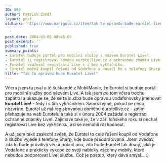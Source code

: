 ```yaml
---
ID: 898
author: Patrick Zandl
layout: post
oldlink: 'https://www.marigold.cz/item/tak-to-opravdu-bude-eurotel-live

  '
post_date: 2004-03-05 08:45:00
post_excerpt: ''
published: true
summary_points:
- Eurotel buduje portál pro mobilní služby s názvem Eurotel Live!.
- Eurotel si registroval doménu eurotellive.cz a ochrannou známku Live!.
- Eurotel zvažoval registraci Live s i bez vykřičníku.
- Eurotel možná koupil řešení od Vodafone a nasadí ho s telefony Sharp.
title: "Tak to opravdu bude Eurotel Live!"
---
```


<p>
Včera jsem tu psal o té šuškandě z MobilManie, že Eurotel si buduje portál pro mobilní služby pod názvem Live. A tak jsem po tom včera trochu zapátral a ukazuje se, že se ta služba bude opravdu vodafonovsky jmenovat <STRONG>Eurotel Live!</STRONG> - tedy i s tím vykřičníkem. Samozřejmě, pokud se něco nezvrtne. Eurotel už má registrovanou doménu eurotellive.cz - zatím přehazuje na web Eurotelu a také si v únoru 2004 zažádal o registraci ochranné známky Live!. Zajímavé také je, že v září loňského roku si nechal registrovat Live bez vykřičníku, asi se nemohli rozhodnout. </p>

<p>
A už jsem také zaslechl zvěsti, že Eurotel to celé řešení koupil od Vodafone a službu vyjede s telefony Sharp, kde bude předdrátovaná. Jsem zvědav, zda to bude pravdivá věc a pokud ano, zda bude Eurotel tak drsný, jako je Vodafone a prakticky vykope ze svojí nabídky všechny mobily, které nebudou podporovat Live! službu. Což je postup, který dává smysl... :)</p>